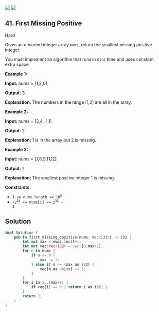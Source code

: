 [![](https://img.shields.io/github/stars/javadev/LeetCode-in-All?label=Stars&style=flat-square)](https://github.com/javadev/LeetCode-in-All)
[![](https://img.shields.io/github/forks/javadev/LeetCode-in-All?label=Fork%20me%20on%20GitHub%20&style=flat-square)](https://github.com/javadev/LeetCode-in-All/fork)

## 41\. First Missing Positive

Hard

Given an unsorted integer array `nums`, return the smallest missing positive integer.

You must implement an algorithm that runs in `O(n)` time and uses constant extra space.

**Example 1:**

**Input:** nums = [1,2,0]

**Output:** 3

**Explanation:** The numbers in the range [1,2] are all in the array.

**Example 2:**

**Input:** nums = [3,4,-1,1]

**Output:** 2

**Explanation:** 1 is in the array but 2 is missing.

**Example 3:**

**Input:** nums = [7,8,9,11,12]

**Output:** 1

**Explanation:** The smallest positive integer 1 is missing.

**Constraints:**

*   <code>1 <= nums.length <= 10<sup>5</sup></code>
*   <code>-2<sup>31</sup> <= nums[i] <= 2<sup>31</sup> - 1</code>

## Solution

```rust
impl Solution {
    pub fn first_missing_positive(nums: Vec<i32>) -> i32 {
        let mut max = nums.len()+1;
        let mut vec:Vec<i32> = vec![0;max+2];
        for n in nums {
            if n <= 0 {
                max -= 1;
            } else if n <= (max as i32) {
                vec[n as usize] += 1;
            }
        }
        for i in 1..(max+1) {
            if vec[i] == 0 { return i as i32; }
        }
        return 1;
    }
}
```